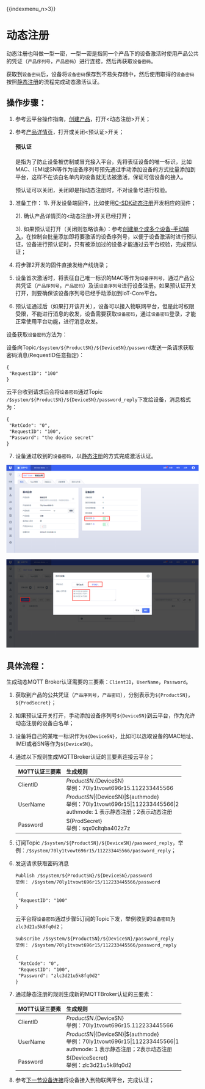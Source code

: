 {{indexmenu_n>3}}

# 动态注册

动态注册也叫做一型一密，一型一密是指同一个产品下的设备激活时使用产品公共的凭证（`产品序列号`，`产品密码`）进行连接，然后再获取`设备密码`。

获取到`设备密码`后，设备将`设备密码`保存到不易失存储中，然后使用取得的`设备密码`按照[静态注册](unique-certificate-per-device_authentication)的流程完成动态激活认证。      



## 操作步骤：

1. 参考云平台操作指南，[创建产品](../../console_guide/product_device/create_products)，打开<动态注册>开关；

2. 参考[产品详情页](../../console_guide/product_device/create_products#产品详情)，打开或关闭<预认证>开关；

      #### 预认证  
	  
	  是指为了防止设备被仿制或冒充接入平台，先将表征设备的唯一标识，比如MAC、IEMI或SN等作为设备序列号预先通过手动添加设备的方式批量添加到平台，这样不在该白名单内的设备就无法被激活，保证可信设备的接入。
	  
	  预认证可以关闭，关闭即是指动态注册时，不对设备号进行校验。
	  


3. 准备工作：
   1). 开发设备端固件，比如使用[C-SDK动态注册](../../device_develop_guide/c_sdk_example/mqttinterface#动态认证)开发相应的固件；
   
   2). 确认产品详情页的<动态注册>开关已经打开；
   
   3). 如果预认证打开（关闭则忽略该条）：参考[创建单个或多个设备-手动输入](../../console_guide/product_device/create_devcies#创建单个或多个设备)，在控制台批量添加即将要激活的设备序列号，以便于设备激活时进行预认证，设备进行预认证时，只有被添加过的设备才能通过云平台校验，完成预认证；

   
4. 将步骤2开发的固件直接发给产线烧录；

5. 设备首次激活时，将表征自己唯一标识的MAC等作为`设备序列号`，通过产品公共凭证（`产品序列号`，`产品密码`）及该`设备序列号`进行设备注册。如果预认证开关打开，则要确保该设备序列号已经手动添加到IoT-Core平台。

6. 预认证通过后（如果打开该开关），设备可以接入物联网平台，但是此时权限受限，不能进行消息的收发，设备需要获取`设备密码`，通过`设备密码`登录，才能正常使用平台功能，进行消息收发。

设备获取`设备密码`方法为：

   设备向Topic`/$system/${ProductSN}/${DeviceSN}/password`发送一条请求获取密码消息(RequestID任意指定)：

   ```
   {
   	"RequestID": "100"
   }
   ```
   云平台收到请求后会将`设备密码`通过Topic `/$system/${ProductSN}/${DeviceSN}/password_reply`下发给设备，消息格式为：
   ```
   {
    "RetCode": "0", 
   	"RequestID": "100",
   	"Password": "the device secret"
   }
   ```

7. 设备通过收到的`设备密码`，以[静态注册](../../device_develop_guide/authenticate_devices/unique-certificate-per-device_authentication)的方式完成激活认证。



![动态注册](../../images/动态注册.png)

![](../../images/手动生成.png)



## 具体流程：

生成动态MQTT Broker认证需要的三要素：`ClientID`，`UserName`，`Password`。
1. 获取到产品的公共凭证（`产品序列号`，`产品密码`），分别表示为`${ProductSN}`，`${ProdSecret}`；

2. 如果预认证开关打开，手动添加设备序列号`${DeviceSN}`到云平台，作为允许动态注册的设备白名单；

3. 设备将自己的某唯一标识作为`${DeviceSN}`，比如可以选取设备的MAC地址、IMEI或者SN等作为`${DeviceSN}`。

4. 通过以下规则生成MQTTBroker认证的三要素连接云平台；

    MQTT认证三要素| 生成规则
    ---|---
    ClientID | ${ProductSN}.${DeviceSN}<br>举例：70ly1tvowt696r15.112233445566
    UserName | ${ProductSN}\|${DeviceSN}\|${authmode}<br>举例：70ly1tvowt696r15\|112233445566\|2<br>authmode: 1 表示静态注册；2表示动态注册
    Password | ${ProdSecret}<br>举例：sqx0cltqba402z7z

5. 订阅Topic `/$system/${ProductSN}/${DeviceSN}/password_reply`，举例：`/$system/70ly1tvowt696r15/112233445566/password_reply`；

6. 发送请求获取密码消息
   ```
   Publish /$system/${ProductSN}/${DeviceSN}/password
   举例： /$system/70ly1tvowt696r15/112233445566/password
   
   {
   	"RequestID": "100"
   }
   ```
   云平台将`设备密码`通过步骤5订阅的Topic下发，举例收到的`设备密码`为`zlc3d21u5k8fq0d2`；
   ```
   Subscribe /$system/${ProductSN}/${DeviceSN}/password_reply
   举例： /$system/70ly1tvowt696r15/112233445566/password_reply
   
   {
    "RetCode": "0", 
   	"RequestID": "100",
   	"Password": "zlc3d21u5k8fq0d2"
   }
   ```

7. 通过静态注册的规则生成新的MQTTBroker认证的三要素：

   MQTT认证三要素| 生成规则
   ---|---
   ClientID | ${ProductSN}.${DeviceSN}<br>举例：70ly1tvowt696r15.112233445566
   UserName | ${ProductSN}\|${DeviceSN}\|${authmode}<br>举例：70ly1tvowt696r15\|112233445566\|1<br>authmode: 1 表示静态注册；2表示动态注册
   Password | ${DeviceSecret}<br>举例：zlc3d21u5k8fq0d2

8. 参考[下一节设备连接](../../device_develop_guide/deviceconnect)将设备接入到物联网平台，完成认证；


